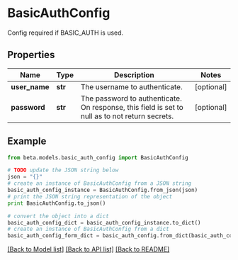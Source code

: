 # BasicAuthConfig

Config required if BASIC_AUTH is used.

## Properties
Name | Type | Description | Notes
------------ | ------------- | ------------- | -------------
**user_name** | **str** | The username to authenticate. | [optional] 
**password** | **str** | The password to authenticate. On response, this field is set to null as to not return secrets. | [optional] 

## Example

```python
from beta.models.basic_auth_config import BasicAuthConfig

# TODO update the JSON string below
json = "{}"
# create an instance of BasicAuthConfig from a JSON string
basic_auth_config_instance = BasicAuthConfig.from_json(json)
# print the JSON string representation of the object
print BasicAuthConfig.to_json()

# convert the object into a dict
basic_auth_config_dict = basic_auth_config_instance.to_dict()
# create an instance of BasicAuthConfig from a dict
basic_auth_config_form_dict = basic_auth_config.from_dict(basic_auth_config_dict)
```
[[Back to Model list]](../README.md#documentation-for-models) [[Back to API list]](../README.md#documentation-for-api-endpoints) [[Back to README]](../README.md)


